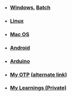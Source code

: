 - ### [Windows](https://github.com/tushar8133/windows), [Batch](https://github.com/tushar8133/windows/blob/master/batch.md)
- ### [Linux](https://github.com/tushar8133/windows/blob/master/linux.md)
- ### [Mac OS](https://github.com/tushar8133/windows/blob/master/macos.md)
- ### [Android](https://github.com/tushar8133/windows/blob/master/android.md)
- ### [Arduino](https://github.com/tushar8133/windows/blob/master/arduino.md)
- ### [My OTP](https://raw.githack.com/tushar8133/myotp/main/index.html) [(alternate link)](https://rawcdn.githack.com/tushar8133/myotp/33c2fa825d6767a74480acc484871864467d04e7/index.html)
- ### [My Learnings (Private)](https://github.com/tushar8133/learn)
<!--
### Hi there 👋
**tushar8133/tushar8133** is a ✨ _special_ ✨ repository because its `README.md` (this file) appears on your GitHub profile.
Here are some ideas to get you started:
- 🔭 I’m currently working on ...
- 🌱 I’m currently learning ...
- 👯 I’m looking to collaborate on ...
- 🤔 I’m looking for help with ...
- 💬 Ask me about ...
- 📫 How to reach me: ...
- 😄 Pronouns: ...
- ⚡ Fun fact: ...
-->
